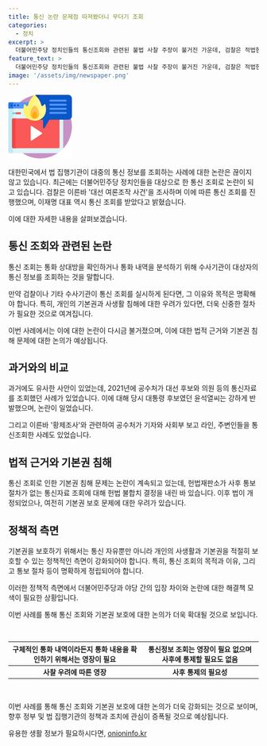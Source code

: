 ```yaml
---
title: 통신 논란 문제점 따져봤더니 무더기 조회
categories:
  - 정치
excerpt: >
  더불어민주당 정치인들의 통신조회와 관련된 불법 사찰 주장이 불거진 가운데, 검찰은 적법한 과정으로 대선 여론조작 사건을 조사 중이라고 반박했습니다. 통신 조회를 비롯한 관련 이슈에 대해 김자민 기자와 법률 전문가의 의견이 소개됐으며, 과거의 유사한 사례와 기본권 침해에 대한 논란도 제기되었습니다. 요약문에서는 사찰 관련 논란과 법적 문제에 대한 다각적인 관점을 소개하여 독자들의 이목을 끌었습니다.
feature_text: >
  더불어민주당 정치인들의 통신조회와 관련된 불법 사찰 주장이 불거진 가운데, 검찰은 적법한 과정으로 대선 여론조작 사건을 조사 중이라고 반박했습니다. 통신 조회를 비롯한 관련 이슈에 대해 김자민 기자와 법률 전문가의 의견이 소개됐으며, 과거의 유사한 사례와 기본권 침해에 대한 논란도 제기되었습니다. 요약문에서는 사찰 관련 논란과 법적 문제에 대한 다각적인 관점을 소개하여 독자들의 이목을 끌었습니다.
image: '/assets/img/newspaper.png'
---
```


<p><img src="/assets/img/news.png" alt="rentncar 속보" /></p>

<p>대한민국에서 법 집행기관이 대중의 통신 정보를 조회하는 사례에 대한 논란은 끊이지 않고 있습니다. 최근에는 더불어민주당 정치인들을 대상으로 한 통신 조회로 논란이 되고 있습니다. 검찰은 이른바 '대선 여론조작 사건'을 조사하며 이에 따른 통신 조회를 진행했으며, 이재명 대표 역시 통신 조회를 받았다고 밝혔습니다.</p>

<p>이에 대한 자세한 내용을 살펴보겠습니다.</p>

<h2 data-ke-size="size26">통신 조회와 관련된 논란</h2>

<p>통신 조회는 통화 상대방을 확인하거나 통화 내역을 분석하기 위해 수사기관이 대상자의 통신 정보를 조회하는 것을 말합니다.</p>

<p>만약 검찰이나 기타 수사기관이 통신 조회를 실시하게 된다면, 그 이유와 목적은 명확해야 합니다. 특히, 개인의 기본권과 사생활 침해에 대한 우려가 있다면, 더욱 신중한 절차가 필요한 것으로 여겨집니다.</p>

<p>이번 사례에서는 이에 대한 논란이 다시금 불거졌으며, 이에 대한 법적 근거와 기본권 침해 문제에 대한 논의가 예상됩니다.</p>

<h2 data-ke-size="size26">과거와의 비교</h2>

<p>과거에도 유사한 사안이 있었는데, 2021년에 공수처가 대선 후보와 의원 등의 통신자료를 조회했던 사례가 있었습니다. 이에 대해 당시 대통령 후보였던 윤석열씨는 강하게 반발했으며, 논란이 일었습니다.</p>

<p>그리고 이른바 '황제조사'와 관련하여 공수처가 기자와 사회부 보고 라인, 주변인들을 통신조회한 사례도 있었습니다.</p>

<h2 data-ke-size="size26">법적 근거와 기본권 침해</h2>

<p>통신 조회로 인한 기본권 침해 문제는 논란이 계속되고 있는데, 헌법재판소가 사후 통보 절차가 없는 통신자료 조회에 대해 헌법 불합치 결정을 내린 바 있습니다. 이후 법이 개정되었으나, 여전히 기본권 보호 문제에 대한 우려가 있습니다.</p>

<h2 data-ke-size="size26">정책적 측면</h2>

<p>기본권을 보호하기 위해서는 통신 자유뿐만 아니라 개인의 사생활과 기본권을 적절히 보호할 수 있는 정책적인 측면이 강화되어야 합니다. 특히, 통신 조회의 목적과 이유, 그리고 통보 절차 등이 명확하게 정립되어야 합니다.</p>

<p>이러한 정책적 측면에서 더불어민주당과 야당 간의 입장 차이와 논란에 대한 해결책 모색이 필요한 상황입니다. </p>

<p>이번 사례를 통해 통신 조회와 기본권 보호에 대한 논의가 더욱 확대될 것으로 보입니다.</p>

<p data-ke-size="size16">&nbsp;</p>

<table>
<thead>
<tr>
<th style="text-align: center;">구체적인 통화 내역이라든지 통화 내용을 확인하기 위해서는 영장이 필요</th>
<th style="text-align: center;">통신정보 조회는 영장이 필요 없으며 사후에 통제할 필요도 없음</th>
</tr>
</thead>
<tbody>
<tr>
<td style="text-align: center; height: 17px;"><b>사찰 우려에 따른 영장</b></td>
<td style="text-align: center; height: 17px;"><b>사후 통제의 필요성</b></td>
</tr>
</tbody>
</table>

<p data-ke-size="size16">&nbsp;</p>

<p>이번 사례를 통해 통신 조회와 기본권 보호에 대한 논의가 더욱 강화되는 것으로 보이며, 향후 정부 및 법 집행기관의 정책과 조치에 관심이 증폭될 것으로 예상됩니다.</p>
유용한 생활 정보가 필요하시다면, <a href="https://onioninfo.kr" rel="dofollow">onioninfo.kr</a>


